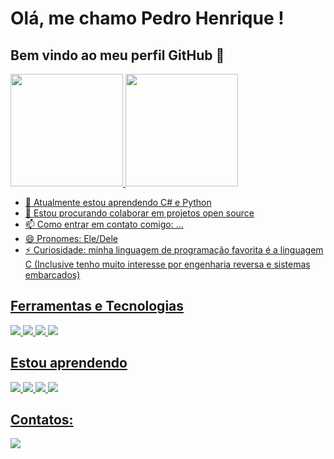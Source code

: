 # Olá, me chamo Pedro Henrique ! 
## Bem vindo ao meu perfil GitHub 👋

<div>
<a href="https://github.com/henrique559">
<img loading="lazy" height="180em" src="https://github-readme-stats.vercel.app/api/top-langs/?username=seu-usuário-aqui&layout=compact&langs_count=7&theme=dracula"/>
<img loading="lazy" height="180em" src="https://github-readme-stats.vercel.app/api?username=seu-usuário-aqui&show_icons=true&theme=dracula&include_all_commits=true&count_private=true"/>
</div>

- 🌱 Atualmente estou aprendendo C# e Python
- 👯 Estou procurando colaborar em projetos open source
- 📫 Como entrar em contato comigo: ...
- 😄 Pronomes: Ele/Dele
- ⚡ Curiosidade: minha linguagem de programação favorita é a linguagem C (Inclusive tenho muito interesse por engenharia reversa e sistemas embarcados)

## Ferramentas e Tecnologias


<img src="https://cdn.jsdelivr.net/gh/devicons/devicon@latest/icons/c/c-original.svg" /> 
<img src="https://cdn.jsdelivr.net/gh/devicons/devicon@latest/icons/linux/linux-original.svg" />
<img src="https://cdn.jsdelivr.net/gh/devicons/devicon@latest/icons/git/git-original.svg" />
<img src="https://cdn.jsdelivr.net/gh/devicons/devicon@latest/icons/vim/vim-original.svg" />

## Estou aprendendo


<img src="https://cdn.jsdelivr.net/gh/devicons/devicon@latest/icons/bash/bash-original.svg" />
<img src="https://cdn.jsdelivr.net/gh/devicons/devicon@latest/icons/python/python-original.svg" />
<img src="https://cdn.jsdelivr.net/gh/devicons/devicon@latest/icons/csharp/csharp-original.svg" />
<img src="https://cdn.jsdelivr.net/gh/devicons/devicon@latest/icons/mysql/mysql-original.svg" />

## Contatos:

<div>
<a href="https://www.linkedin.com/in/pedro-henrique-426719294/" target="_blank"><img loading="lazy" src="https://img.shields.io/badge/-LinkedIn-%230077B5?style=for-the-badge&logo=linkedin&logoColor=white" target="_blank"></a>   
</div>
                  

